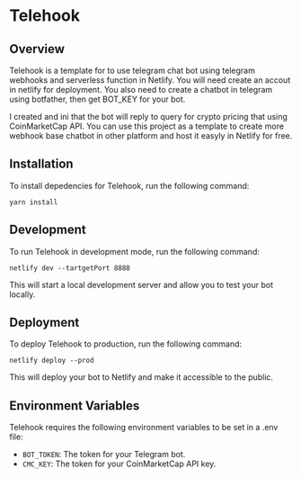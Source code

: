 # Telehook

## Overview

Telehook is a template for  to use telegram chat bot using telegram webhooks and serverless function in Netlify.
You will need create an accout in netlify for deployment.
You also need to create a chatbot in telegram using botfather, then get BOT_KEY for your bot.

I created and ini that the bot will reply to query for crypto pricing that using CoinMarketCap API.
You can use this project as a template to create more webhook base chatbot in other platform and host it easyly in Netlify for free.


## Installation

To install depedencies for Telehook, run the following command:

```
yarn install
```


## Development

To run Telehook in development mode, run the following command:

```
netlify dev --tartgetPort 8888
```


This will start a local development server and allow you to test your bot locally.

## Deployment

To deploy Telehook to production, run the following command:

```
netlify deploy --prod
```

This will deploy your bot to Netlify and make it accessible to the public.

## Environment Variables

Telehook requires the following environment variables to be set in a .env file:

- `BOT_TOKEN`: The token for your Telegram bot.
- `CMC_KEY`: The token for your CoinMarketCap API key.

